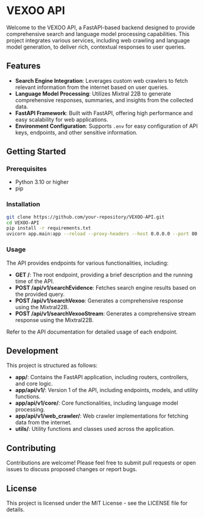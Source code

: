 # VEXOO API

Welcome to the VEXOO API, a FastAPI-based backend designed to provide comprehensive search and language model processing capabilities. This project integrates various services, including web crawling and language model generation, to deliver rich, contextual responses to user queries.

## Features

- **Search Engine Integration**: Leverages custom web crawlers to fetch relevant information from the internet based on user queries.
- **Language Model Processing**: Utilizes Mixtral 22B to generate comprehensive responses, summaries, and insights from the collected data.
- **FastAPI Framework**: Built with FastAPI, offering high performance and easy scalability for web applications.
- **Environment Configuration**: Supports `.env` for easy configuration of API keys, endpoints, and other sensitive information.

## Getting Started

### Prerequisites

- Python 3.10 or higher
- pip

### Installation

```sh
git clone https://github.com/your-repository/VEXOO-API.git
cd VEXOO-API
pip install -r requirements.txt
uvicorn app.main:app --reload --proxy-headers --host 0.0.0.0 --port 80
```

### Usage

The API provides endpoints for various functionalities, including:

- **GET /**: The root endpoint, providing a brief description and the running time of the API.
- **POST /api/v1/searchEvidence**: Fetches search engine results based on the provided query.
- **POST /api/v1/searchVexoo**: Generates a comprehensive response using the Mixtral22B.
- **POST /api/v1/searchVexooStream**: Generates a comprehensive stream response using the Mixtral22B.

Refer to the API documentation for detailed usage of each endpoint.

## Development

This project is structured as follows:

- **app/**: Contains the FastAPI application, including routers, controllers, and core logic.
- **app/api/v1/**: Version 1 of the API, including endpoints, models, and utility functions.
- **app/api/v1/core/**: Core functionalities, including language model processing.
- **app/api/v1/web_crawler/**: Web crawler implementations for fetching data from the internet.
- **utils/**: Utility functions and classes used across the application.

## Contributing

Contributions are welcome! Please feel free to submit pull requests or open issues to discuss proposed changes or report bugs.

## License

This project is licensed under the MIT License - see the LICENSE file for details.
